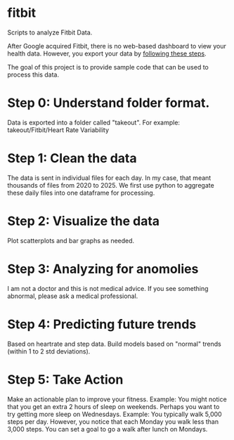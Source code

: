 # fitbit
Scripts to analyze Fitbit Data.

After Google acquired Fitbit, there is no web-based dashboard to view your health data. However, you export your data by [following these steps](https://support.google.com/fitbit/answer/14236615?hl=en#zippy=%2Chow-do-i-export-my-fitbit-data).

The goal of this project is to provide sample code that can be used to process this data.

# Step 0: Understand folder format. 
Data is exported into a folder called "takeout". For example: takeout/Fitbit/Heart Rate Variability

# Step 1: Clean the data 
The data is sent in individual files for each day. In my case, that meant thousands of files from 2020 to 2025.
We first use python to aggregate these daily files into one dataframe for processing.

# Step 2: Visualize the data
Plot scatterplots and bar graphs as needed.

# Step 3: Analyzing for anomolies
I am not a doctor and this is not medical advice. If you see something abnormal, please ask a medical professional.

# Step 4: Predicting future trends
Based on heartrate and step data. Build models based on "normal" trends (within 1 to 2 std deviations).

# Step 5: Take Action
Make an actionable plan to improve your fitness.
Example: You might notice that you get an extra 2 hours of sleep on weekends. Perhaps you want to try getting more sleep on Wednesdays.
Example: You typically walk 5,000 steps per day. However, you notice that each Monday you walk less than 3,000 steps. You can set a goal to go a walk after lunch on Mondays.
